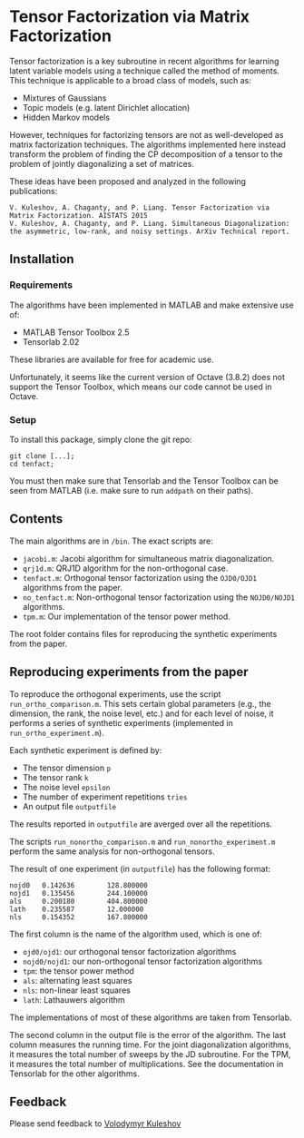 Tensor Factorization via Matrix Factorization
=============================================

Tensor factorization is a key subroutine in 
recent algorithms for learning latent variable models using a technique called the method of moments. 
This technique is applicable to a broad class of models,
such as:

* Mixtures of Gaussians
* Topic models (e.g. latent Dirichlet allocation)
* Hidden Markov models

However, techniques for factorizing tensors are not as well-developed as 
matrix factorization techniques. The algorithms implemented here instead 
transform the problem of finding the CP decomposition of a
tensor to the problem of jointly diagonalizing a set of matrices.

These ideas have been proposed and analyzed in the following publications:

```
V. Kuleshov, A. Chaganty, and P. Liang. Tensor Factorization via Matrix Factorization. AISTATS 2015
V. Kuleshov, A. Chaganty, and P. Liang. Simultaneous Diagonalization: the asymmetric, low-rank, and noisy settings. ArXiv Technical report.
```

## Installation

### Requirements

The algorithms have been implemented in MATLAB and make extensive use of:

* MATLAB Tensor Toolbox 2.5
* Tensorlab 2.02

These libraries are available for free for academic use.

Unfortunately, it seems like the current version of Octave (3.8.2)
does not support the Tensor Toolbox, which means our code cannot be 
used in Octave.

### Setup

To install this package, simply clone the git repo:

```
git clone [...];
cd tenfact;
```

You must then make sure that Tensorlab and the Tensor Toolbox can be seen from 
MATLAB (i.e. make sure to run `addpath` on their paths).

## Contents

The main algorithms are in `/bin`. The exact scripts are:

* `jacobi.m`: Jacobi algorithm for simultaneous matrix diagonalization.
* `qrj1d.m`: QRJ1D algorithm for the non-orthogonal case.
* `tenfact.m`: Orthogonal tensor factorization using the `OJD0/OJD1` algorithms from the paper.
* `no_tenfact.m`: Non-orthogonal tensor factorization using the `NOJD0/NOJD1` algorithms.
* `tpm.m`: Our implementation of the tensor power method.

The root folder contains files for reproducing the synthetic experiments 
from the paper.

## Reproducing experiments from the paper

To reproduce the orthogonal experiments, use the script `run_ortho_comparison.m`. This 
sets certain global parameters (e.g., the dimension, the rank, the noise level, etc.)
and for each level of noise, it performs a series of synthetic 
experiments (implemented in `run_ortho_experiment.m`). 

Each synthetic experiment is defined by:

* The tensor dimension `p`
* The tensor rank `k`
* The noise level `epsilon`
* The number of experiment repetitions `tries`
* An output file `outputfile`

The results reported in `outputfile` are averged over all the repetitions.

The scripts `run_nonortho_comparison.m` and `run_nonortho_experiment.m` perform the 
same analysis for non-orthogonal tensors.

The result of one experiment (in `outputfile`) has the following format:
```
nojd0   0.142636        128.800000
nojd1   0.135456        244.100000
als     0.200180        404.800000
lath    0.235587        12.000000
nls     0.154352        167.800000
```

The first column is the name of the algorithm used, which is one of:

* `ojd0/ojd1`: our orthogonal tensor factorization algorithms
* `nojd0/nojd1`: our non-orthogonal tensor factorization algorithms
* `tpm`: the tensor power method
* `als`: alternating least squares
* `nls`: non-linear least squares
* `lath`: Lathauwers algorithm

The implementations of most of these algorithms are taken from Tensorlab.

The second column in the output file is the error of the algorithm.
The last column measures the running time. For the joint diagonalization 
algorithms, it measures the total number of sweeps by the JD subroutine. 
For the TPM, it measures the total number of multiplications. See the 
documentation in Tensorlab for the other algorithms.

## Feedback

Please send feedback to [Volodymyr Kuleshov](http://www.stanford.edu/~kuleshov)

